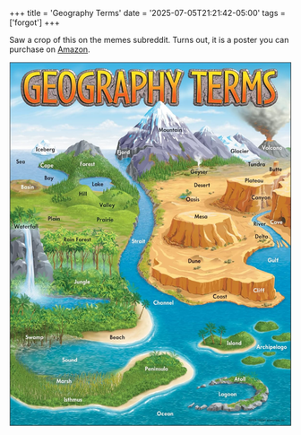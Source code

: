 +++
title = 'Geography Terms'
date = '2025-07-05T21:21:42-05:00'
tags = ['forgot']
+++

Saw a crop of this on the memes subreddit. Turns out, it is a poster
you can purchase on [Amazon](https://a.co/d/8Qqp0wx).

![Geography Terms](geography-terms.jpg "Geography Terms")
